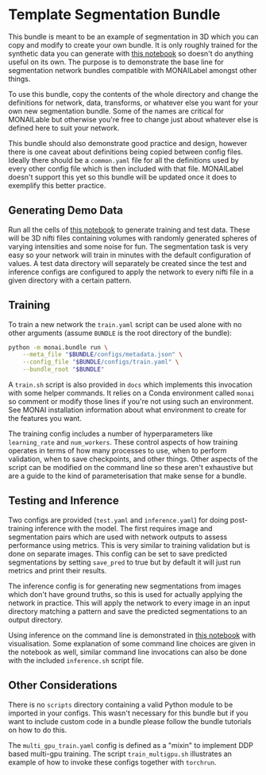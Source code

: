 
# Template Segmentation Bundle

This bundle is meant to be an example of segmentation in 3D which you can copy and modify to create your own bundle.
It is only roughly trained for the synthetic data you can generate with [this notebook](./generate_data.ipynb)
so doesn't do anything useful on its own. The purpose is to demonstrate the base line for segmentation network
bundles compatible with MONAILabel amongst other things.

To use this bundle, copy the contents of the whole directory and change the definitions for network, data, transforms,
or whatever else you want for your own new segmentation bundle. Some of the names are critical for MONAILable but
otherwise you're free to change just about whatever else is defined here to suit your network.

This bundle should also demonstrate good practice and design, however there is one caveat about definitions being
copied between config files. Ideally there should be a `common.yaml` file for all the definitions used by every other
config file which is then included with that file. MONAILabel doesn't support this yet so this bundle will be updated
once it does to exemplify this better practice.

## Generating Demo Data

Run all the cells of [this notebook](./generate_data.ipynb) to generate training and test data. These will be 3D
nifti files containing volumes with randomly generated spheres of varying intensities and some noise for fun. The
segmentation task is very easy so your network will train in minutes with the default configuration of values. A test
data directory will separately be created since the test and inference configs are configured to apply the network to
every nifti file in a given directory with a certain pattern.

## Training

To train a new network the `train.yaml` script can be used alone with no other arguments (assume `BUNDLE` is the root
directory of the bundle):

```sh
python -m monai.bundle run \
    --meta_file "$BUNDLE/configs/metadata.json" \
    --config_file "$BUNDLE/configs/train.yaml" \
    --bundle_root "$BUNDLE"
```

A `train.sh` script is also provided in `docs` which implements this invocation with some helper commands. It
relies on a Conda environment called `monai` so comment or modify those lines if you're not using such an environment.
See MONAI installation information about what environment to create for the features you want.

The training config includes a number of hyperparameters like `learning_rate` and `num_workers`. These control aspects
of how training operates in terms of how many processes to use, when to perform validation, when to save checkpoints,
and other things. Other aspects of the script can be modified on the command line so these aren't exhaustive but are a
guide to the kind of parameterisation that make sense for a bundle.

## Testing and Inference

Two configs are provided (`test.yaml` and `inference.yaml`) for doing post-training inference with the model. The first
requires image and segmentation pairs which are used with network outputs to assess performance using metrics. This is
very similar to training validation but is done on separate images. This config can be set to save predicted segmentations
by setting `save_pred` to true but by default it will just run metrics and print their results.

The inference config is for generating new segmentations from images which don't have ground truths, so this is used for
actually applying the network in practice. This will apply the network to every image in an input directory matching a
pattern and save the predicted segmentations to an output directory.

Using inference on the command line is demonstrated in [this notebook](./visualise_inference.ipynb) with visualisation.
Some explanation of some command line choices are given in the notebook as well, similar command line invocations can
also be done with the included `inference.sh` script file.

## Other Considerations

There is no `scripts` directory containing a valid Python module to be imported in your configs. This wasn't necessary
for this bundle but if you want to include custom code in a bundle please follow the bundle tutorials on how to do this.

The `multi_gpu_train.yaml` config is defined as a "mixin" to implement DDP based multi-gpu training. The script
`train_multigpu.sh` illustrates an example of how to invoke these configs together with `torchrun`.
